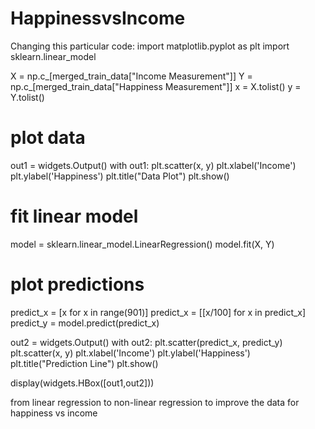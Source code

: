 # HappinessvsIncome

Changing this particular code:
import matplotlib.pyplot as plt
import sklearn.linear_model



X = np.c_[merged_train_data["Income Measurement"]]
Y = np.c_[merged_train_data["Happiness Measurement"]]
x = X.tolist()
y = Y.tolist()

# plot data
out1 = widgets.Output()
with out1:
  plt.scatter(x, y)
  plt.xlabel('Income')
  plt.ylabel('Happiness')
  plt.title("Data Plot")
  plt.show()

# fit linear model
model = sklearn.linear_model.LinearRegression()
model.fit(X, Y)

# plot predictions
predict_x = [x for x in range(901)]
predict_x = [[x/100] for x in predict_x]
predict_y = model.predict(predict_x)

out2 = widgets.Output()
with out2:
  plt.scatter(predict_x, predict_y)
  plt.scatter(x, y)
  plt.xlabel('Income')
  plt.ylabel('Happiness')
  plt.title("Prediction Line")
  plt.show()

display(widgets.HBox([out1,out2]))

from linear regression to non-linear regression to improve the data for happiness vs income
